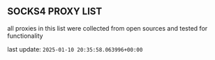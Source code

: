 ## SOCKS4 PROXY LIST

all proxies in this list were collected from open sources and tested for functionality

last update: `2025-01-10 20:35:58.063996+00:00`